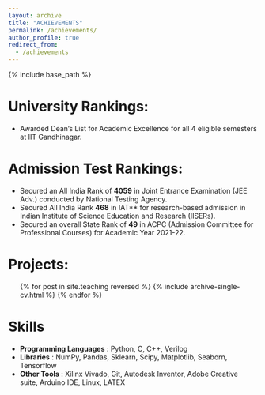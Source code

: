 ```yaml
---
layout: archive
title: "ACHIEVEMENTS"
permalink: /achievements/
author_profile: true
redirect_from:
  - /achievements
---
```


{% include base_path %}

University Rankings:
======
* Awarded Dean’s List for Academic Excellence for all 4 eligible semesters at IIT Gandhinagar.

Admission Test Rankings:
======
* Secured an All India Rank of **4059** in Joint Entrance Examination (JEE Adv.) conducted by National Testing Agency.
* Secured All India Rank **468** in IAT** for research-based admission in Indian Institute of Science Education and Research (IISERs).
* Secured an overall State Rank of **49** in ACPC (Admission Committee for Professional Courses) for Academic Year 2021-22.

Projects:
======
  <ul>{% for post in site.teaching reversed %}
    {% include archive-single-cv.html %}
  {% endfor %}</ul>
  
Skills
======
* __Programming Languages__ : Python, C, C++, Verilog
* __Libraries__ : NumPy, Pandas, Sklearn, Scipy, Matplotlib, Seaborn, Tensorflow
* __Other Tools__ : Xilinx Vivado, Git, Autodesk Inventor, Adobe Creative suite, Arduino IDE, Linux, LATEX

<!-- Publications
======
  <ul>{% for post in site.publications reversed %}
    {% include archive-single-cv.html %}
  {% endfor %}</ul>
  
Talks
======
  <ul>{% for post in site.talks reversed %}
    {% include archive-single-talk-cv.html  %}
  {% endfor %}</ul>
  
  
Service and leadership
======
* Currently signed in to 43 different slack teams -->

